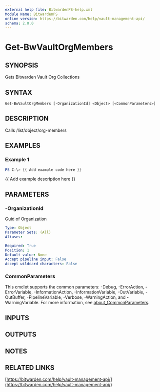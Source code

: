 ```yaml
---
external help file: BitwardenPS-help.xml
Module Name: BitwardenPS
online version: https://bitwarden.com/help/vault-management-api/
schema: 2.0.0
---
```


# Get-BwVaultOrgMembers

## SYNOPSIS
Gets Bitwarden Vault Org Collections

## SYNTAX

```
Get-BwVaultOrgMembers [-OrganizationId] <Object> [<CommonParameters>]
```

## DESCRIPTION
Calls /list/object/org-members

## EXAMPLES

### Example 1
```powershell
PS C:\> {{ Add example code here }}
```

{{ Add example description here }}

## PARAMETERS

### -OrganizationId
Guid of Organization

```yaml
Type: Object
Parameter Sets: (All)
Aliases:

Required: True
Position: 1
Default value: None
Accept pipeline input: False
Accept wildcard characters: False
```

### CommonParameters
This cmdlet supports the common parameters: -Debug, -ErrorAction, -ErrorVariable, -InformationAction, -InformationVariable, -OutVariable, -OutBuffer, -PipelineVariable, -Verbose, -WarningAction, and -WarningVariable. For more information, see [about_CommonParameters](http://go.microsoft.com/fwlink/?LinkID=113216).

## INPUTS

## OUTPUTS

## NOTES

## RELATED LINKS

[https://bitwarden.com/help/vault-management-api/](https://bitwarden.com/help/vault-management-api/)

